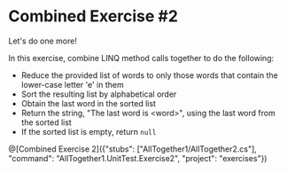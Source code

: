 # Combined Exercise #2

Let's do one more!

In this exercise, combine LINQ method calls together to do the following:
 - Reduce the provided list of words to only those words that contain the lower-case letter 'e' in them
 - Sort the resulting list by alphabetical order
 - Obtain the last word in the sorted list
 - Return the string, "The last word is &lt;word&gt;", using the last word from the sorted list
 - If the sorted list is empty, return `null`

@[Combined Exercise 2]({"stubs": ["AllTogether1/AllTogether2.cs"], "command": "AllTogether1.UnitTest.Exercise2", "project": "exercises"})
